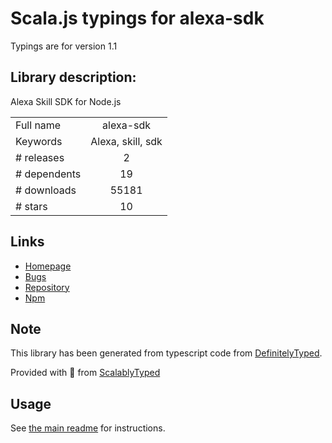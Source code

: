 
# Scala.js typings for alexa-sdk

Typings are for version 1.1

## Library description:
Alexa Skill SDK for Node.js

|                    |                 |
| ------------------ | :-------------: |
| Full name          | alexa-sdk |
| Keywords           | Alexa, skill, sdk |
| # releases         | 2 |
| # dependents       | 19 |
| # downloads        | 55181 |
| # stars            | 10 |

## Links
- [Homepage](https://github.com/alexa/alexa-skill-sdk-for-nodejs#readme)
- [Bugs](https://github.com/alexa/alexa-skill-sdk-for-nodejs/issues)
- [Repository](https://github.com/alexa/alexa-skill-sdk-for-nodejs)
- [Npm](https://www.npmjs.com/package/alexa-sdk)
    


## Note
This library has been generated from typescript code from [DefinitelyTyped](https://definitelytyped.org).

Provided with :purple_heart: from [ScalablyTyped](https://github.com/oyvindberg/ScalablyTyped)

## Usage
See [the main readme](../../readme.md) for instructions.


